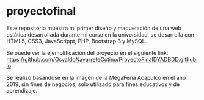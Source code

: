 # proyectofinal
Este repositorio muestra mi primer diseño y maquetación de una web estática desarrollada durante mi curso en la universidad, 
se desarrolla con HTML5, CSS3, JavaScrippt, PHP, Bootstrap 3 y MySQL. 

Se puede ver la ejemplificación del proyecto en el siguiente link: https://github.com/OsvaldoNavarreteCotino/ProyectoFinalDYADBDD.github.io 

Se realizó basandose en la imagen de la MegaFeria Acapulco en el año 2019, sin fines de negocios, solo utilizado para fines educativos y de aprendizaje.
